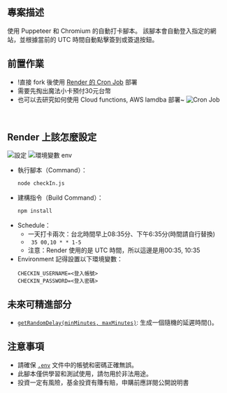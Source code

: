 ## 專案描述

使用 Puppeteer 和 Chromium 的自動打卡腳本。
該腳本會自動登入指定的網站，並根據當前的 UTC 時間自動點擊簽到或簽退按鈕。

## 前置作業
* !直接 fork 後使用 [Render 的 Cron Job](https://dashboard.render.com/) 部署
* 需要先掏出魔法小卡預付30元台幣
* 也可以去研究如何使用 Cloud functions, AWS lamdba 部署~
![Cron Job](https://imgur.com/LZyfDXg.png)

<br/>


## Render 上該怎麼設定 
![設定](https://imgur.com/t4tWswa.png)
![環境變數 env](https://imgur.com/einvHq8.png)

* 執行腳本（Command）：
    ```bash
    node checkIn.js
    ```
* 建構指令（Build Command）：
	```bash
    npm install
    ```
* Schedule：
	* 一天打卡兩次：台北時間早上08:35分、下午6:35分(時間請自行替換)
	* ``` 35 00,10 * * 1-5```
	* 注意：Render 使用的是 UTC 時間，所以這邊是用00:35, 10:35
* Environment 記得設置以下環境變數：
    ```plaintext
    CHECKIN_USERNAME=<登入帳號>
    CHECKIN_PASSWORD=<登入密碼>
    ```

## 未來可精進部分

- [`getRandomDelay(minMinutes, maxMinutes)`](command:_github.copilot.openSymbolFromReferences?%5B%22%22%2C%5B%7B%22uri%22%3A%7B%22scheme%22%3A%22file%22%2C%22authority%22%3A%22%22%2C%22path%22%3A%22%2Fc%3A%2FUsers%2FUSER%2F2024.09.01%20auto-checkin%2FcheckIn.js%22%2C%22query%22%3A%22%22%2C%22fragment%22%3A%22%22%7D%2C%22pos%22%3A%7B%22line%22%3A4%2C%22character%22%3A9%7D%7D%5D%2C%22df936685-ddff-4cad-b3f7-3b698a6de68d%22%5D "Go to definition"): 生成一個隨機的延遲時間()。


## 注意事項

- 請確保 [`.env`](command:_github.copilot.openRelativePath?%5B%7B%22scheme%22%3A%22file%22%2C%22authority%22%3A%22%22%2C%22path%22%3A%22%2Fc%3A%2FUsers%2FUSER%2F2024.09.01%20auto-checkin%2F.env%22%2C%22query%22%3A%22%22%2C%22fragment%22%3A%22%22%7D%2C%22df936685-ddff-4cad-b3f7-3b698a6de68d%22%5D "c:\Users\USER\2024.09.01 auto-checkin\.env") 文件中的帳號和密碼正確無誤。
- 此腳本僅供學習和測試使用，請勿用於非法用途。
- 投資一定有風險，基金投資有賺有賠，申購前應詳閱公開說明書
